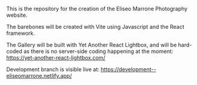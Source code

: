 This is the repository for the creation of the Eliseo Marrone Photography website.

The barebones will be created with Vite using Javascript and the React framework.

The Gallery will be built with Yet Another React Lightbox, and will be hard-coded as there is no server-side coding happening at the moment: https://yet-another-react-lightbox.com/

Development branch is visible live at: https://development--eliseomarrone.netlify.app/
